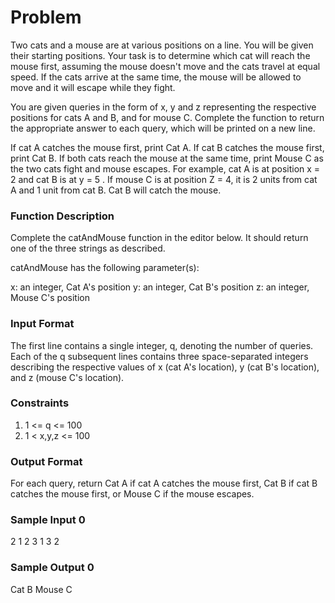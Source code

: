 # Problem

Two cats and a mouse are at various positions on a line. You will be given their starting positions. Your task is to determine which cat will reach the mouse first, assuming the mouse doesn't move and the cats travel at equal speed. If the cats arrive at the same time, the mouse will be allowed to move and it will escape while they fight.

You are given  queries in the form of x, y and z representing the respective positions for cats A and B, and for mouse C. Complete the function  to return the appropriate answer to each query, which will be printed on a new line.

If cat A catches the mouse first, print Cat A.
If cat B catches the mouse first, print Cat B.
If both cats reach the mouse at the same time, print Mouse C as the two cats fight and mouse escapes.
For example, cat A is at position x = 2 and cat B is at y = 5 . If mouse C is at position Z = 4, it is 2 units from cat A and 1 unit from cat B. Cat B will catch the mouse.

### Function Description

Complete the catAndMouse function in the editor below. It should return one of the three strings as described.

catAndMouse has the following parameter(s):

x: an integer, Cat A's position
y: an integer, Cat B's position
z: an integer, Mouse C's position
### Input Format

The first line contains a single integer, q, denoting the number of queries.
Each of the q subsequent lines contains three space-separated integers describing the respective values of x (cat A's location), y (cat B's location), and z (mouse C's location).

### Constraints
1. 1 <= q <= 100
2. 1 < x,y,z <= 100

### Output Format

For each query, return Cat A if cat A catches the mouse first, Cat B if cat B catches the mouse first, or Mouse C if the mouse escapes.

### Sample Input 0

2
1 2 3
1 3 2

### Sample Output 0

Cat B
Mouse C